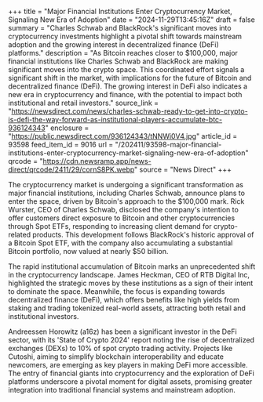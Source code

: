 +++
title = "Major Financial Institutions Enter Cryptocurrency Market, Signaling New Era of Adoption"
date = "2024-11-29T13:45:16Z"
draft = false
summary = "Charles Schwab and BlackRock's significant moves into cryptocurrency investments highlight a pivotal shift towards mainstream adoption and the growing interest in decentralized finance (DeFi) platforms."
description = "As Bitcoin reaches closer to $100,000, major financial institutions like Charles Schwab and BlackRock are making significant moves into the crypto space. This coordinated effort signals a significant shift in the market, with implications for the future of Bitcoin and decentralized finance (DeFi). The growing interest in DeFi also indicates a new era in cryptocurrency and finance, with the potential to impact both institutional and retail investors."
source_link = "https://newsdirect.com/news/charles-schwab-ready-to-get-into-crypto-is-defi-the-way-forward-as-institutional-players-accumulate-btc-936124343"
enclosure = "https://public.newsdirect.com/936124343/tNNWi0V4.jpg"
article_id = 93598
feed_item_id = 9016
url = "/202411/93598-major-financial-institutions-enter-cryptocurrency-market-signaling-new-era-of-adoption"
qrcode = "https://cdn.newsramp.app/news-direct/qrcode/2411/29/cornS8PK.webp"
source = "News Direct"
+++

<p>The cryptocurrency market is undergoing a significant transformation as major financial institutions, including Charles Schwab, announce plans to enter the space, driven by Bitcoin's approach to the $100,000 mark. Rick Wurster, CEO of Charles Schwab, disclosed the company's intention to offer customers direct exposure to Bitcoin and other cryptocurrencies through Spot ETFs, responding to increasing client demand for crypto-related products. This development follows BlackRock's historic approval of a Bitcoin Spot ETF, with the company also accumulating a substantial Bitcoin portfolio, now valued at nearly $50 billion.</p><p>The rapid institutional accumulation of Bitcoin marks an unprecedented shift in the cryptocurrency landscape. James Heckman, CEO of RTB Digital Inc, highlighted the strategic moves by these institutions as a sign of their intent to dominate the space. Meanwhile, the focus is expanding towards decentralized finance (DeFi), which offers benefits like high yields from staking and trading tokenized real-world assets, attracting both retail and institutional investors.</p><p>Andreessen Horowitz (a16z) has been a significant investor in the DeFi sector, with its 'State of Crypto 2024' report noting the rise of decentralized exchanges (DEXs) to 10% of spot crypto trading activity. Projects like Cutoshi, aiming to simplify blockchain interoperability and educate newcomers, are emerging as key players in making DeFi more accessible. The entry of financial giants into cryptocurrency and the exploration of DeFi platforms underscore a pivotal moment for digital assets, promising greater integration into traditional financial systems and mainstream adoption.</p>